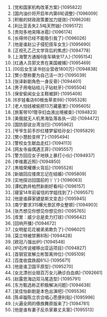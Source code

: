 
1. [党和国家机构改革方案]-[1095822]
1. [国内油价将开启年内第6轮调整]-[1096009]
1. [积极的财政政策要加力提效]-[1096208]
1. [利比亚丢失2.5吨天然铀]-[1095172]
1. [贵阳多地突降冰雹]-[1096174]
1. [长得帅已经不能吸引我了]-[1096026]
1. [他是谁赵公子侵犯搭车女生]-[1095690]
1. [正视孔乙己文学背后的焦虑]-[1094778]
1. [上海警方通报6座车辆坐17人]-[1095154]
1. [红通人员郭文贵在美国被捕]-[1095469]
1. [00后女生读书创业营收1800万]-[1094838]
1. [樊小慧称要为自己活一次]-[1095039]
1. [张译新剧角色一身反骨]-[1094401]
1. [男子用电钻给儿子钻蛀牙]-[1095504]
1. [保安偷闻女业主鞋被辞]-[1095408]
1. [6岁娃看店60根虫草卖98]-[1095328]
1. [老人怕钱被偷把13万藏墓里]-[1095605]
1. [旅客带101管孕妇血液出境被查]-[1094823]
1. [美俄就无人机黑海坠落各执一词]-[1094472]
1. [国防部说台湾当归]-[1095962]
1. [爷爷生前手抄红楼梦留给孙女]-[1095829]
1. [樊小慧脸变样了]-[1095494]
1. [警校女生献血走红]-[1094113]
1. [网友寺庙偶遇王菲]-[1095557]
1. [警方回应女子地铁上暴打小伙]-[1094937]
1. [李维嘉近照]-[1094850]
1. [黑暗荣耀爆火背后]-[1095528]
1. [新娘回应搂席忘记在结婚]-[1095809]
1. [实地探访回国前的丫丫]-[1096063]
1. [谭松韵井柏然新剧好看吗]-[1096157]
1. [寝室14年前留信的学姐找到了]-[1095571]
1. [他是谁薛家键是斯文变态]-[1095945]
1. [南宁要求315曝光景区停业整顿]-[1094903]
1. [张杰想见你想见你想见你]-[1095765]
1. [库里：威少总是卖力打球]-[1095642]
1. [回响开播]-[1094672]
1. [女明星花花被弟弟欺负了]-[1096021]
1. [莫兰特被禁赛8场]-[1094428]
1. [欧冠八强出炉]-[1094548]
1. [炉石传说被移出亚运项目]-[1094827]
1. [首钢官宣解立彬暂离帅位]-[1095109]
1. [百度收盘跌超6%]-[1095671]
1. [他是谁卫国平原型]-[1095270]
1. [女北漂创业赔百万女儿确诊白血病]-[1092661]
1. [赵露思海边双马尾造型]-[1095791]
1. [东方甄选称正积极解决问题]-[1094638]
1. [吴佳怡新剧是本色出演吧]-[1095536]
1. [陈卓璇陈立农合唱心愿便利贴]-[1095996]
1. [火遍全网的傣族舞原版来了]-[1094781]
1. [他是谁有妻子反杀家暴丈夫案]-[1095513]